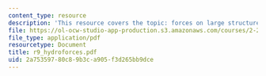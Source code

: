 ```yaml
---
content_type: resource
description: 'This resource covers the topic: forces on large structures.'
file: https://ol-ocw-studio-app-production.s3.amazonaws.com/courses/2-22-design-principles-for-ocean-vehicles-13-42-spring-2005/2a75359780c89b3ca905f3d265bb9dce_r9_hydroforces.pdf
file_type: application/pdf
resourcetype: Document
title: r9_hydroforces.pdf
uid: 2a753597-80c8-9b3c-a905-f3d265bb9dce
---
```

